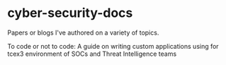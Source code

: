 # cyber-security-docs
Papers or blogs I've authored on a variety of topics.

To code or not to code: A guide on writing custom applications using for tcex3 environment of SOCs and Threat Intelligence teams 
